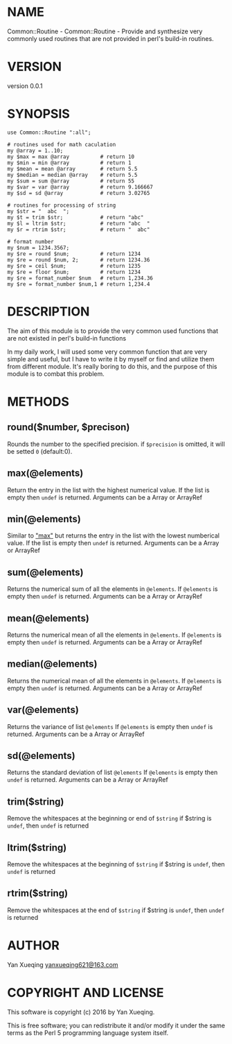 # NAME

Common::Routine - Common::Routine - Provide and synthesize very commonly used routines that are not provided in perl's build-in routines.

# VERSION

version 0.0.1

# SYNOPSIS

    use Common::Routine ":all";

    # routines used for math caculation
    my @array = 1..10;
    my $max = max @array          # return 10
    my $min = min @array          # return 1
    my $mean = mean @array        # return 5.5
    my $median = median @array    # return 5.5
    my $sum = sum @array          # return 55
    my $var = var @array          # return 9.166667
    my $sd = sd @array            # return 3.02765

    # routines for processing of string
    my $str = "  abc  ";
    my $t = trim $str;            # return "abc"
    my $l = ltrim $str;           # return "abc  "
    my $r = rtrim $str;           # return "  abc"

    # format number
    my $num = 1234.3567;
    my $re = round $num;          # return 1234
    my $re = round $num, 2;       # return 1234.36
    my $re = ceil $num;           # return 1235
    my $re = floor $num;          # return 1234
    my $re = format_number $num   # return 1,234.36
    my $re = format_number $num,1 # return 1,234.4

# DESCRIPTION

The aim of this module is to provide the very common used functions that are not existed in perl's build-in functions

In my daily work, I will used some very common function that are very simple and useful, but I have to write it by
myself or find and utilize them from different module. It's really boring to do this, and the purpose of this module is
to combat this problem.

# METHODS

## round($number, $precison)

Rounds the number to the specified precision. if `$precision` is omitted, it will be setted `0` (default:0).

## max(@elements)

Return the entry in the list with the highest numerical value. If the list is empty then `undef` is returned.
Arguments can be a Array or ArrayRef

## min(@elements)

Similar to ["max"](#max) but returns the entry in the list with the lowest numberical value. If the list is empty
then `undef` is returned.
Arguments can be a Array or ArrayRef

## sum(@elements)

Returns the numerical sum of all the elements in `@elements`. If `@elements` is empty then
`undef` is returned.
Arguments can be a Array or ArrayRef

## mean(@elements)

Returns the numerical mean of all the elements in `@elements`. If `@elements` is empty
then `undef` is returned.
Arguments can be a Array or ArrayRef

## median(@elements)

Returns the numerical mean of all the elements in `@elements`. If `@elements` is empty
then `undef` is returned.
Arguments can be a Array or ArrayRef

## var(@elements)

Returns the variance of list `@elements`
If `@elements` is empty then `undef` is returned.
Arguments can be a Array or ArrayRef

## sd(@elements)

Returns the standard deviation of list `@elements`
If `@elements` is empty then `undef` is returned.
Arguments can be a Array or ArrayRef

## trim($string)

Remove the whitespaces at the beginning or end of `$string`
if $string is `undef`, then `undef` is returned

## ltrim($string)

Remove the whitespaces at the beginning of `$string`
if $string is `undef`, then `undef` is returned

## rtrim($string)

Remove the whitespaces at the end of `$string`
if $string is `undef`, then `undef` is returned

# AUTHOR

Yan Xueqing <yanxueqing621@163.com>

# COPYRIGHT AND LICENSE

This software is copyright (c) 2016 by Yan Xueqing.

This is free software; you can redistribute it and/or modify it under
the same terms as the Perl 5 programming language system itself.
